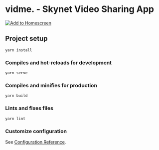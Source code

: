 # vidme. - Skynet Video Sharing App

[![Add to Homescreen](https://img.shields.io/badge/Skynet-Add%20To%20Homescreen-00c65e?style=for-the-badge&logo=skynet&labelColor=0d0d0d)](https://homescreen.hns.siasky.net/#/skylink/AQBdfKWQp9lDdQ4GN_1gHjwwb6CP7WiOr4Um2G0bMTF-1A)

## Project setup
```
yarn install
```

### Compiles and hot-reloads for development
```
yarn serve
```

### Compiles and minifies for production
```
yarn build
```

### Lints and fixes files
```
yarn lint
```

### Customize configuration
See [Configuration Reference](https://cli.vuejs.org/config/).
